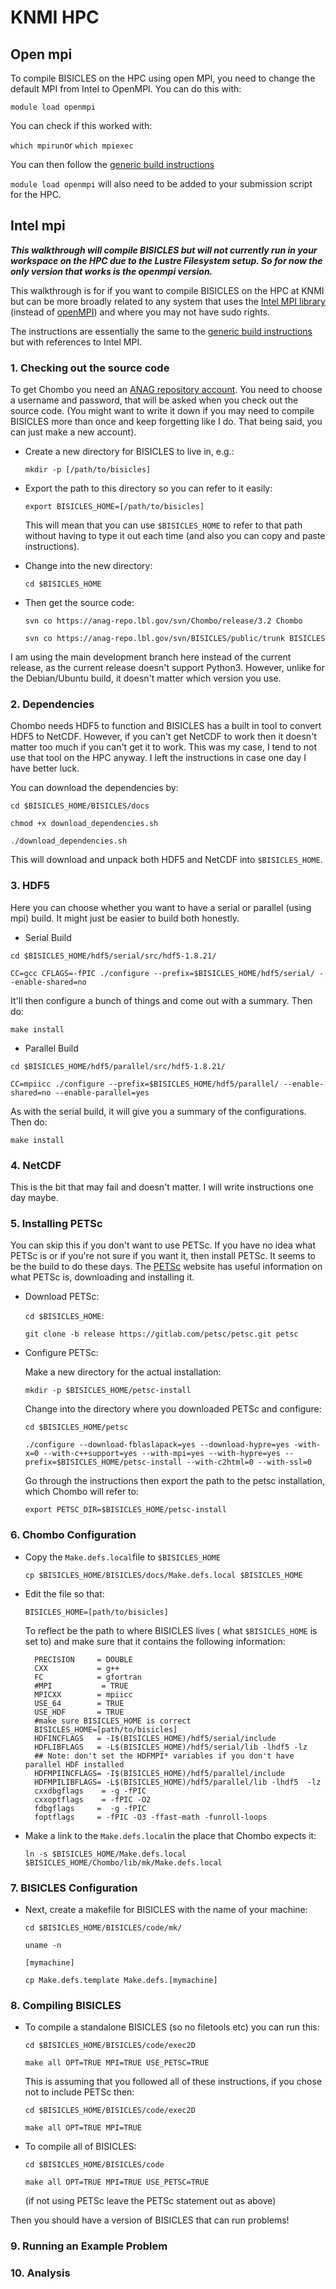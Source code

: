 
# KNMI HPC

## Open mpi

To compile BISICLES on the HPC using open MPI, you need to change the default MPI from Intel to OpenMPI. You can do this with:<br>

`module load openmpi`

You can check if this worked with:<br>

`which mpirun`or `which mpiexec`
<br>

You can then follow the [generic build instructions](http://davis.lbl.gov/Manuals/BISICLES-DOCS/readme.html)<br>

`module load openmpi` will also need to be added to your submission script for the HPC. 

## Intel mpi

**_This walkthrough will compile BISICLES but will not currently run in your workspace on the HPC due to the Lustre Filesystem setup. So for now the only version that works is the openmpi version._**

This walkthrough is for if you want to compile BISICLES on the HPC at KNMI but can be more broadly related to any system that uses the [Intel MPI library](https://software.intel.com/content/www/us/en/develop/documentation/mpi-developer-guide-linux/top.html) (instead of [openMPI](https://www.open-mpi.org/)) and where you may not have sudo rights. 

The instructions are essentially the same to the [generic build instructions](http://davis.lbl.gov/Manuals/BISICLES-DOCS/readme.html) but with references to Intel MPI. 

 
### 1. Checking out the source code

To get Chombo you need an [ANAG repository account](https://anag-repo.lbl.gov/).
You need to choose a username and password, that will be asked when you check out the source code. (You might want to write it down if you may need to compile BISICLES more than once and keep forgetting like I do. That being said, you can just make a new account). 

* Create a new directory for BISICLES to live in, e.g.:
  
  `mkdir -p [/path/to/bisicles]`

* Export the path to this directory so you can refer to it easily:
  
  `export BISICLES_HOME=[/path/to/bisicles]`

  This will mean that you can use `$BISICLES_HOME` to refer to that path without having to type it out each time (and also you can copy and paste instructions).
  
* Change into the new directory:
  
  `cd $BISICLES_HOME`
  
* Then get the source code:

  `svn co https://anag-repo.lbl.gov/svn/Chombo/release/3.2 Chombo`

  `svn co https://anag-repo.lbl.gov/svn/BISICLES/public/trunk BISICLES`
  
I am using the main development branch here instead of the current release, as the current release doesn't support Python3. However, unlike for the Debian/Ubuntu build, it doesn't matter which version you use. 

### 2. Dependencies

Chombo needs HDF5 to function and BISICLES has a built in tool to convert HDF5 to NetCDF. However, if you can't get NetCDF to work then it doesn't matter too much if you can't get it to work. This was my case, I tend to not use that tool on the HPC anyway. I left the instructions in case one day I have better luck.  

You can download the dependencies by:

`cd $BISICLES_HOME/BISICLES/docs`

`chmod +x download_dependencies.sh`

`./download_dependencies.sh`

This will download and unpack both HDF5 and NetCDF into `$BISICLES_HOME`.

### 3. HDF5

Here you can choose whether you want to have a serial or parallel (using mpi) build. It might just be easier to build both honestly. 

* Serial Build

`cd $BISICLES_HOME/hdf5/serial/src/hdf5-1.8.21/`

`CC=gcc CFLAGS=-fPIC ./configure --prefix=$BISICLES_HOME/hdf5/serial/ --enable-shared=no`

It'll then configure a bunch of things and come out with a summary. Then do:

`make install`

* Parallel Build

`cd $BISICLES_HOME/hdf5/parallel/src/hdf5-1.8.21/`

`CC=mpiicc ./configure --prefix=$BISICLES_HOME/hdf5/parallel/ --enable-shared=no --enable-parallel=yes`

As with the serial build, it will give you a summary of the configurations. Then do:

`make install`

### 4. NetCDF

This is the bit that may fail and doesn't matter. I will write instructions one day maybe. 

### 5. Installing PETSc

You can skip this if you don't want to use PETSc. If you have no idea what PETSc is or if you're not sure if you want it, then install PETSc. It seems to be the build to do these days. The [PETSc](https://www.mcs.anl.gov/petsc/index.html) website has useful information on what PETSc is, downloading and installing it. 

* Download PETSc:
  
  `cd $BISICLES_HOME`:
  
  `git clone -b release https://gitlab.com/petsc/petsc.git petsc`

* Configure PETSc:

  Make a new directory for the actual installation:
  
  `mkdir -p $BISICLES_HOME/petsc-install`
  
  Change into the directory where you downloaded PETSc and configure:
  
  `cd $BISICLES_HOME/petsc`
  
  `./configure --download-fblaslapack=yes --download-hypre=yes -with-x=0 --with-c++support=yes --with-mpi=yes --with-hypre=yes --prefix=$BISICLES_HOME/petsc-install --with-c2html=0 --with-ssl=0`
  
  Go through the instructions then export the path to the petsc installation, which Chombo will refer to:

  `export PETSC_DIR=$BISICLES_HOME/petsc-install`
  
### 6. Chombo Configuration
  
* Copy the `Make.defs.local`file to `$BISICLES_HOME`

  `cp $BISICLES_HOME/BISICLES/docs/Make.defs.local $BISICLES_HOME`

* Edit the file so that:

  `BISICLES_HOME=[path/to/bisicles]`

  To reflect be the path to where BISICLES lives ( what `$BISICLES_HOME` is set to) and make sure that it contains the following information:

        PRECISION     = DOUBLE
        CXX           = g++
        FC            = gfortran
        #MPI           = TRUE
        MPICXX        = mpiicc
        USE_64        = TRUE
        USE_HDF       = TRUE
        #make sure BISICLES_HOME is correct
        BISICLES_HOME=[path/to/bisicles]
        HDFINCFLAGS   = -I$(BISICLES_HOME)/hdf5/serial/include
        HDFLIBFLAGS   = -L$(BISICLES_HOME)/hdf5/serial/lib -lhdf5 -lz
        ## Note: don't set the HDFMPI* variables if you don't have parallel HDF installed
        HDFMPIINCFLAGS= -I$(BISICLES_HOME)/hdf5/parallel/include
        HDFMPILIBFLAGS= -L$(BISICLES_HOME)/hdf5/parallel/lib -lhdf5  -lz
        cxxdbgflags    = -g -fPIC
        cxxoptflags    = -fPIC -O2
        fdbgflags     =  -g -fPIC
        foptflags     = -fPIC -O3 -ffast-math -funroll-loops

* Make a link to the `Make.defs.local`in the place that Chombo expects it:

  `ln -s $BISICLES_HOME/Make.defs.local $BISICLES_HOME/Chombo/lib/mk/Make.defs.local`
  
### 7. BISICLES Configuration
  
* Next, create a makefile for BISICLES with the name of your machine:

  `cd $BISICLES_HOME/BISICLES/code/mk/`
  
  `uname -n`
  
  `[mymachine]`
  
  `cp Make.defs.template Make.defs.[mymachine]`


### 8. Compiling BISICLES

* To compile a standalone BISICLES (so no filetools etc) you can run this:

  `cd $BISICLES_HOME/BISICLES/code/exec2D`
  
  `make all OPT=TRUE MPI=TRUE USE_PETSC=TRUE`

  This is assuming that you followed all of these instructions, if you chose not to include PETSc then:

  `cd $BISICLES_HOME/BISICLES/code/exec2D`
  
  `make all OPT=TRUE MPI=TRUE`

* To compile all of BISICLES:

  `cd $BISICLES_HOME/BISICLES/code`
  
  `make all OPT=TRUE MPI=TRUE USE_PETSC=TRUE`

  (if not using PETSc leave the PETSc statement out as above)

Then you should have a version of BISICLES that can run problems!

### 9. Running an Example Problem

### 10. Analysis
